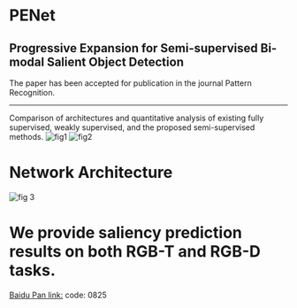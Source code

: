 # PENet
Progressive Expansion for Semi-supervised Bi-modal Salient Object Detection
---
The paper has been accepted for publication in the journal Pattern Recognition.

---

Comparison of architectures and quantitative analysis of existing fully supervised, weakly supervised, and the proposed semi-supervised methods.
![fig1](https://github.com/user-attachments/assets/32b25700-02a7-46d5-a352-ad2a81c53ee8) ![fig2](https://github.com/user-attachments/assets/25ad0515-5f54-42fa-8220-0f18e7637c99)


Network Architecture
====
![fig 3](https://github.com/user-attachments/assets/ebebaabe-e236-41d7-b56a-8a8293dea5ae)

We provide saliency prediction results on both RGB-T and RGB-D tasks.
====
[Baidu Pan link:](https://pan.baidu.com/s/1_T8b9eCjVE0oaCvD_jRhJw)    code: 0825

